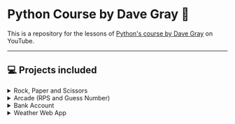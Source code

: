 # Python Course by Dave Gray 🐍

This is a repository for the lessons of [Python's course by Dave Gray](https://youtu.be/H2EJuAcrZYU?si=Kj3z2X9Iv71wmTBl) on YouTube.

<hr>

## 💻 Projects included

<details>
    <summary>Rock, Paper and Scissors</summary>
        Lessons: 5, 8, 10, 11, 12, 13, 14, 15
</details>
<details>
    <summary>Arcade (RPS and Guess Number)</summary>
        Lesson: 16
</details>
<details>
    <summary>Bank Account</summary>
        Lesson: 20
</details>
<details>
    <summary>Weather Web App</summary>
        Lesson: 23
</details>
